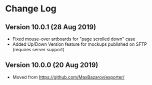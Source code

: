 # Change Log

##  Version 10.0.1 (28 Aug 2019)
- Fixed mouse-over artboards for "page scrolled down" case
- Added Up/Down Version feature for mockups published on SFTP (requires server support)

##  Version 10.0.0 (20 Aug 2019)
- Moved from https://github.com/MaxBazarov/exporter/